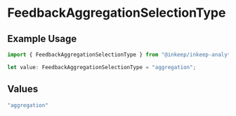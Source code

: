 # FeedbackAggregationSelectionType

## Example Usage

```typescript
import { FeedbackAggregationSelectionType } from "@inkeep/inkeep-analytics/models/components";

let value: FeedbackAggregationSelectionType = "aggregation";
```

## Values

```typescript
"aggregation"
```